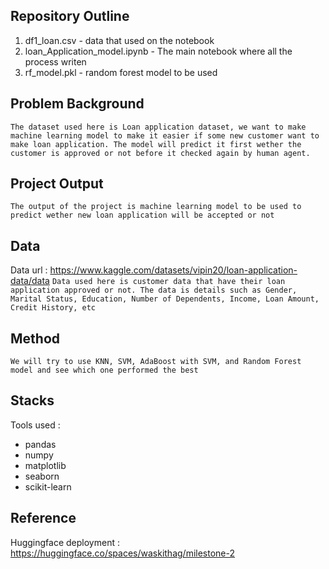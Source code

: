 ## Repository Outline
1. df1_loan.csv - data that used on the notebook
2. loan_Application_model.ipynb - The main notebook where all the process writen
3. rf_model.pkl - random forest model to be used


## Problem Background
`The dataset used here is Loan application dataset, we want to make machine learning model to make it easier if some new customer want to make loan application. The model will predict it first wether the customer is approved or not before it checked again by human agent.`

## Project Output
`The output of the project is machine learning model to be used to predict wether new loan application will be accepted or not`

## Data
Data url : https://www.kaggle.com/datasets/vipin20/loan-application-data/data
`Data used here is customer data that have their loan application approved or not. The data is details such as Gender, Marital Status, Education, Number of Dependents, Income, Loan Amount, Credit History, etc`

## Method
`We will try to use KNN, SVM, AdaBoost with SVM, and Random Forest model and see which one performed the best`

## Stacks
Tools used : 
- pandas
- numpy
- matplotlib
- seaborn
- scikit-learn

## Reference
Huggingface deployment : https://huggingface.co/spaces/waskithag/milestone-2